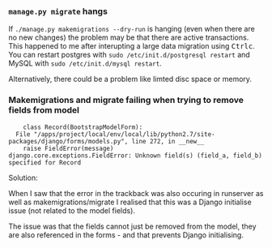 ### `manage.py migrate` hangs

If `./manage.py makemigrations --dry-run` is hanging (even when there are no new changes) the problem may be that there are active transactions. This happened to me after interupting a large data migration using <kbd>Ctrl</kbd><kbd>c</kbd>. You can restart postgres with `sudo /etc/init.d/postgresql restart` and MySQL with `sudo /etc/init.d/mysql restart`.

Alternatively, there could be a problem like limted disc space or memory.


### Makemigrations and migrate failing when trying to remove fields from model

```
    class Record(BootstrapModelForm):
  File "/apps/project/local/env/local/lib/python2.7/site-packages/django/forms/models.py", line 272, in __new__
    raise FieldError(message)
django.core.exceptions.FieldError: Unknown field(s) (field_a, field_b) specified for Record

```

Solution:

When I saw that the error in the trackback was also occuring in runserver as
well as makemigrations/migrate I realised that this was a Django initialise
issue (not related to the model fields).

The issue was that the fields cannot just be removed from the model, they are
also referenced in the forms - and that prevents Django initialising.
